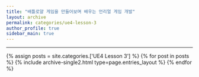 ```yaml
---
title: "배틀로얄 게임을 만들어보며 배우는 언리얼 게임 개발"
layout: archive
permalink: categories/ue4-lesson-3
author_profile: true
sidebar_main: true
---
```


<!-- 공백이 포함되어 있는 카테고리 이름의 경우 site.categories['a b c'] 이런식으로! -->

***

{% assign posts = site.categories.['UE4 Lesson 3'] %}
{% for post in posts %} {% include archive-single2.html type=page.entries_layout %} {% endfor %}